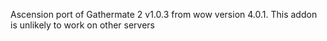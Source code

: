Ascension port of Gathermate 2 v1.0.3 from wow version 4.0.1.  This addon is unlikely to work on other servers
